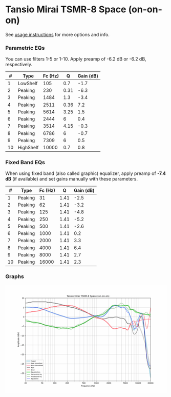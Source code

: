 # Tansio Mirai TSMR-8 Space (on-on-on)
See [usage instructions](https://github.com/jaakkopasanen/AutoEq#usage) for more options and info.

### Parametric EQs
You can use filters 1-5 or 1-10. Apply preamp of -6.2 dB or -6.2 dB, respectively.

|   # | Type      |   Fc (Hz) |    Q |   Gain (dB) |
|-----|-----------|-----------|------|-------------|
|   1 | LowShelf  |       105 | 0.7  |        -1.7 |
|   2 | Peaking   |       230 | 0.31 |        -6.3 |
|   3 | Peaking   |      1484 | 1.3  |        -3.4 |
|   4 | Peaking   |      2511 | 0.36 |         7.2 |
|   5 | Peaking   |      5614 | 3.25 |         1.5 |
|   6 | Peaking   |      2444 | 6    |         0.4 |
|   7 | Peaking   |      3514 | 4.15 |        -0.3 |
|   8 | Peaking   |      6786 | 6    |        -0.7 |
|   9 | Peaking   |      7309 | 6    |         0.5 |
|  10 | HighShelf |     10000 | 0.7  |         0.8 |

### Fixed Band EQs
When using fixed band (also called graphic) equalizer, apply preamp of **-7.4 dB** (if available) and set gains manually with these parameters.

|   # | Type    |   Fc (Hz) |    Q |   Gain (dB) |
|-----|---------|-----------|------|-------------|
|   1 | Peaking |        31 | 1.41 |        -2.5 |
|   2 | Peaking |        62 | 1.41 |        -3.2 |
|   3 | Peaking |       125 | 1.41 |        -4.8 |
|   4 | Peaking |       250 | 1.41 |        -5.2 |
|   5 | Peaking |       500 | 1.41 |        -2.6 |
|   6 | Peaking |      1000 | 1.41 |         0.2 |
|   7 | Peaking |      2000 | 1.41 |         3.3 |
|   8 | Peaking |      4000 | 1.41 |         6.4 |
|   9 | Peaking |      8000 | 1.41 |         2.7 |
|  10 | Peaking |     16000 | 1.41 |         2.3 |

### Graphs
![](./Tansio%20Mirai%20TSMR-8%20Space%20(on-on-on).png)
